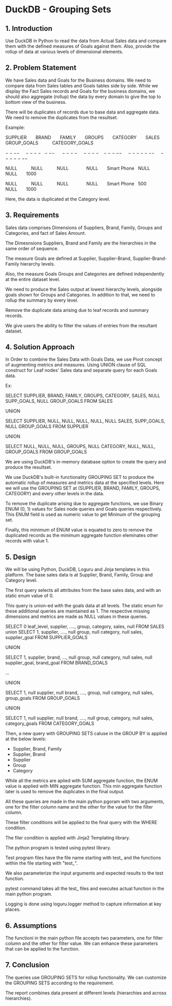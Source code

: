 # DuckDB - Grouping Sets

## 1. Introduction
Use DuckDB in Python to read the data from Actual Sales data and compare them with the defined measures of Goals against them. Also, provide the rollup of data at various levels of dimensional elements.

## 2. Problem Statement

We have Sales data and Goals for the Business domains. We need to compare data from Sales tables and Goals tables side by side. While we display the Fact Sales records and Goals for the business domains, we should also aggregate (rollup) the data by every domain to give the top to bottom view of the business. 

There will be duplicates of records due to base data and aggregate data. We need to remove the duplicates from the resultset.

Example:

SUPPLIER $~~~~~$ BRAND $~~~~~$ FAMILY $~~~~~$ GROUPS $~~~~~$ CATEGORY $~~~~~$ SALES $~~~~~$ GROUP_GOALS $~~~~~~~~~$ CATEGORY_GOALS

$----~~~~----~~---~~~~~----~~~~----~~~-----~~~~-------~~~~-------$

NULL $~~~~~~~~~$ NULL $~~~~~~~~~$ NULL $~~~~~~~~~~~~$ NULL $~~~~~$ Smart Phone $~$ NULL $~~~~~$ NULL $~~~~~$ 1000

NULL $~~~~~~~~~$ NULL $~~~~~~~~~$ NULL $~~~~~~~~~~~~$ NULL $~~~~~$ Smart Phone $~$ 500 $~~~~~~~$ NULL $~~~~~$ 1000


Here, the data is duplicated at the Category level.

## 3. Requirements

Sales data comprises Dimensions of Suppliers, Brand, Family, Groups and Categories, and fact of Sales Amount.

The Dimesnsions Suppliers, Brand and Family are the hierarchies in the same order of sequence.

The measure Goals are defined at Supplier, Supplier-Brand, Supplier-Brand-Family hierarchy levels.

Also, the measure Goals Groups and Categories are defined independently at the entire dataset level.

We need to produce the Sales output at lowest hierarchy levels, alongside goals shown for Groups and Categories. In addition to that, we need to rollup the summary by every level.

Remove the duplicate data arising due to leaf records and summary records.

We give users the ability to filter the values of entries from the resultant dataset.

## 4. Solution Approach

In Order to combine the Sales Data with Goals Data, we use Pivot concept of augmenting metrics and measures. Using UNION clause of SQL construct for Leaf nodes' Sales data and separate query for each Goals data.

Ex:

SELECT SUPPLIER, BRAND, FAMILY, GROUPS, CATEGORY, SALES, NULL SUPP_GOALS, NULL GROUP_GOALS FROM SALES

UNION

SELECT SUPPLIER, NULL, NULL, NULL, NULL, NULL SALES, SUPP_GOALS, NULL GROUP_GOALS FROM SUPPLIER

UNION

SELECT NULL, NULL, NULL, GROUPS, NULL CATEGORY, NULL, NULL, GROUP_GOALS FROM GROUP_GOALS

We are using DuckDB's in-memory database option to create the query and produce the resultset.

We use DuckDB's built-in functionality GROUPING SET to produce the automatic rollup of measures and metrics data at the specified levels. Here we will use the GROUPING SET at (SUPPLIER, BRAND, FAMILY, GROUPS, CATEGORY) and every other levels in the data.

To remove the duplicate arising due to aggregate functions, we use Binary ENUM (0, 1) values for Sales node queries and Goals queries respectively. This ENUM field is used as numeric value to get Mininum of the grouping set.

Finally, this minimum of ENUM value is equated to zero to remove the duplicated records as the minimum aggregate function eleminates other records with value 1.

## 5. Design

We will be using Python, DuckDB, Loguru and Jinja templates in this platform. The base sales data is at Supplier, Brand, Family, Group and Category level.

The first query selects all attributes from the base sales data, and with an static enum value of 0. 

This query is union-ed with the goals data at all levels. The static enum for these additional queries are maintained as 1. The respective missing dimensions and metrics are made as NULL values in these queries.

SELECT 0 leaf_level, supplier, ...., group, category, sales, null <each goal> FROM SALES
union
SELECT 1, supplier, ...., null group, null category, null sales, supplier_goal FROM SUPPLIER_GOALS

UNION

SELECT 1, supplier, brand, ..., null group, null category, null sales, null supplier_goal, brand_goal FROM BRAND_GOALS

...

UNION

SELECT 1, null supplier, null brand, ...., group, null category, null sales, group_goals FROM GROUP_GOALS

UNION

SELECT 1, null supplier, null brand, ...., null group, category, null sales, category_goals FROM CATEGORY_GOALS

Then, a new query with GROUPING SETS caluse in the GROUP BY is applied at the below levels:

-  Supplier, Brand, Family
-  Supplier, Brand
-  Supplier
-  Group
-  Category

While all the metrics are aplied with SUM aggregate function, the ENUM value is applied with MIN aggregate function. This min aggregate function later is used to remove the duplicates in the final output. 

All these queries are made in the main python pgoram with two arguments, one for the filter column name and the other for the value for the filter column.

These filter conditions will be applied to the final query with the WHERE condition.

The filer condition is applied with Jinja2 Templating library.

The python program is tested using pytest library.

Test program files have the file name starting with test_ and the functions within the file starting with "test_".

We also parameterize the input arguments and expected results to the test function.

pytest command takes all the test_ files and executes actual function in the main python program.

Logging is done using loguru.logger method to capture information at key places.

## 6. Assumptions
The functioni in the main python file accepts two parameters, one for filter column and the other for filter value. We can enhance these parameters that can be applied to the function.

## 7. Conclusion
The queries use GROUPING SETS for rollup functionality. We can customize the GROUPING SETS according to the requirement.

The report combines data present at different levels (hierarchies and across hierarchies).

